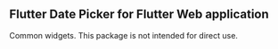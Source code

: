 ## Flutter Date Picker for Flutter Web application

Common widgets. This package is not intended for direct use.
